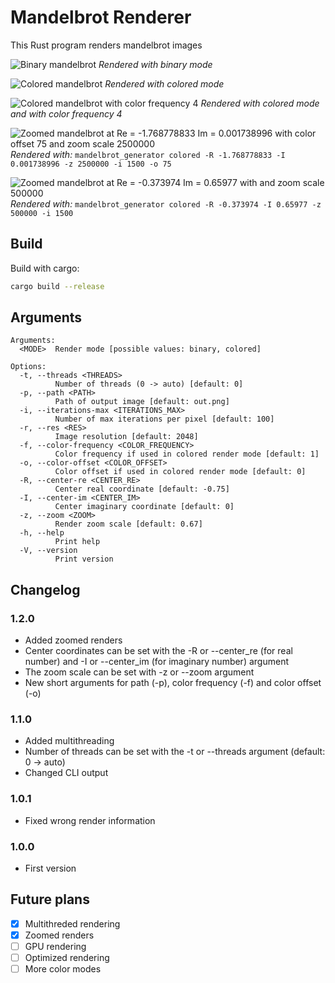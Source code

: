 # Mandelbrot Renderer

This Rust program renders mandelbrot images

![Binary mandelbrot](binary.png)
*Rendered with binary mode*

![Colored mandelbrot](colored.png)
*Rendered with colored mode*

![Colored mandelbrot with color frequency 4](colored_f4.png)
*Rendered with colored mode and with color frequency 4*

![Zoomed mandelbrot at Re = -1.768778833 Im = 0.001738996 with color offset 75 and zoom scale 2500000](zoom_1.png)
*Rendered with:* `mandelbrot_generator colored -R -1.768778833 -I 0.001738996 -z 2500000 -i 1500 -o 75`

![Zoomed mandelbrot at Re = -0.373974 Im = 0.65977 with and zoom scale 500000](zoom_1.png)
*Rendered with:* `mandelbrot_generator colored -R -0.373974 -I 0.65977 -z 500000 -i 1500`

## Build

Build with cargo:

```bash
cargo build --release
```

## Arguments

```text
Arguments:
  <MODE>  Render mode [possible values: binary, colored]

Options:
  -t, --threads <THREADS>
          Number of threads (0 -> auto) [default: 0]
  -p, --path <PATH>
          Path of output image [default: out.png]
  -i, --iterations-max <ITERATIONS_MAX>
          Number of max iterations per pixel [default: 100]
  -r, --res <RES>
          Image resolution [default: 2048]
  -f, --color-frequency <COLOR_FREQUENCY>
          Color frequency if used in colored render mode [default: 1]
  -o, --color-offset <COLOR_OFFSET>
          Color offset if used in colored render mode [default: 0]
  -R, --center-re <CENTER_RE>
          Center real coordinate [default: -0.75]
  -I, --center-im <CENTER_IM>
          Center imaginary coordinate [default: 0]
  -z, --zoom <ZOOM>
          Render zoom scale [default: 0.67]
  -h, --help
          Print help
  -V, --version
          Print version
```

## Changelog

### 1.2.0

- Added zoomed renders
- Center coordinates can be set with the -R or --center_re (for real number) and -I or --center_im (for imaginary number) argument
- The zoom scale can be set with -z or --zoom argument
- New short arguments for path (-p), color frequency (-f) and color offset (-o)

### 1.1.0

- Added multithreading
- Number of threads can be set with the -t or --threads argument (default: 0 -> auto)
- Changed CLI output

### 1.0.1

- Fixed wrong render information

### 1.0.0

- First version

## Future plans

- [x] Multithreded rendering
- [x] Zoomed renders
- [ ] GPU rendering
- [ ] Optimized rendering
- [ ] More color modes
